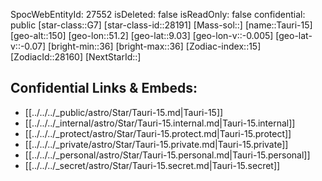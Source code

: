 ﻿---
location: [9.03,51.2,150]
type: Station
tags:
- astro/Star

---
SpocWebEntityId: 27552
isDeleted: false
isReadOnly: false
confidential: public
[star-class::G7]
[star-class-id::28191]
[Mass-sol::]
[name::Tauri-15]
[geo-alt::150]
[geo-lon::51.2]
[geo-lat::9.03]
[geo-lon-v::-0.005]
[geo-lat-v::-0.07]
[bright-min::36]
[bright-max::36]
[Zodiac-index::15]
[ZodiacId::28160]
[NextStarId::]



## Confidential Links & Embeds: 
- [[../../../_public/astro/Star/Tauri-15.md|Tauri-15]] 
- [[../../../_internal/astro/Star/Tauri-15.internal.md|Tauri-15.internal]] 
- [[../../../_protect/astro/Star/Tauri-15.protect.md|Tauri-15.protect]] 
- [[../../../_private/astro/Star/Tauri-15.private.md|Tauri-15.private]] 
- [[../../../_personal/astro/Star/Tauri-15.personal.md|Tauri-15.personal]] 
- [[../../../_secret/astro/Star/Tauri-15.secret.md|Tauri-15.secret]] 
